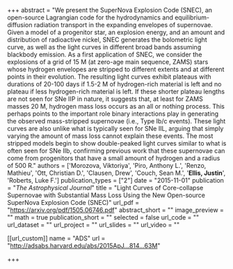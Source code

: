+++
abstract = "We present the SuperNova Explosion Code (SNEC), an open-source Lagrangian code for the hydrodynamics and equilibrium-diffusion radiation transport in the expanding envelopes of supernovae. Given a model of a progenitor star, an explosion energy, and an amount and distribution of radioactive nickel, SNEC generates the bolometric light curve, as well as the light curves in different broad bands assuming blackbody emission. As a first application of SNEC, we consider the explosions of a grid of 15 M<SUB></SUB> (at zero-age main sequence, ZAMS) stars whose hydrogen envelopes are stripped to different extents and at different points in their evolution. The resulting light curves exhibit plateaus with durations of 20-100 days if 1.5-2 M<SUB></SUB> of hydrogen-rich material is left and no plateau if less hydrogen-rich material is left. If these shorter plateau lengths are not seen for SNe IIP in nature, it suggests that, at least for ZAMS masses 20 M<SUB></SUB>, hydrogen mass loss occurs as an all or nothing process. This perhaps points to the important role binary interactions play in generating the observed mass-stripped supernovae (i.e., Type Ib/c events). These light curves are also unlike what is typically seen for SNe IIL, arguing that simply varying the amount of mass loss cannot explain these events. The most stripped models begin to show double-peaked light curves similar to what is often seen for SNe IIb, confirming previous work that these supernovae can come from progenitors that have a small amount of hydrogen and a radius of 500 R<SUB></SUB>."
authors = ['Morozova, Viktoriya', 'Piro, Anthony L.', 'Renzo, Mathieu', 'Ott, Christian D.', 'Clausen, Drew', 'Couch, Sean M.', '**Ellis, Justin**', 'Roberts, Luke F.']
publication_types = ["2"]
date = "2015-11-01"
publication = "*The Astrophysical Journal*"
title = "Light Curves of Core-collapse Supernovae with Substantial Mass Loss Using the New Open-source SuperNova Explosion Code (SNEC)"
url_pdf = "https://arxiv.org/pdf/1505.06746.pdf"
abstract_short = ""
image_preview = ""
math = true
publication_short = ""
selected = false
url_code = ""
url_dataset = ""
url_project = ""
url_slides = ""
url_video = ""

[[url_custom]]
name = "ADS"
url = "http://adsabs.harvard.edu/abs/2015ApJ...814...63M"

+++
